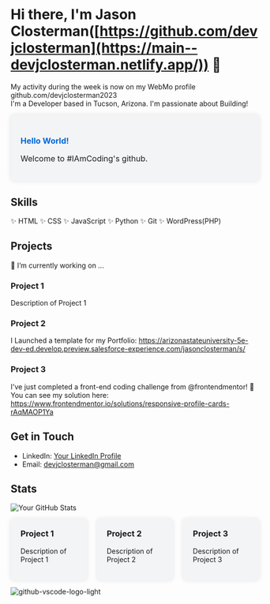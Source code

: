 
# Hi there, I'm Jason Closterman([https://github.com/devjclosterman](https://main--devjclosterman.netlify.app/)) 👋
My activity during the week is now on my WebMo profile github.com/devjclosterman2023
<br />
I'm a Developer based in Tucson, Arizona. I'm passionate about Building! 
<div style="background-color: #f3f4f6; padding: 20px; border-radius: 8px; box-shadow: 0 0 10px rgba(0, 0, 0, 0.1);">
  <h3 style="color: #0366d6;">Hello World!</h3>
  <p style="font-size: 16px;">Welcome to #IAmCoding's github.</p>
</div>

## Skills
✨ HTML
✨ CSS
✨ JavaScript
✨ Python
✨ Git
✨ WordPress(PHP)

## Projects 
🔭 I’m currently working on ...
### Project 1
Description of Project 1

### Project 2
I Launched a template for my Portfolio: https://arizonastateuniversity-5e-dev-ed.develop.preview.salesforce-experience.com/jasonclosterman/s/

### Project 3
I've just completed a front-end coding challenge from @frontendmentor! 🎉
You can see my solution here: https://www.frontendmentor.io/solutions/responsive-profile-cards-rAqMAOP1Ya

## Get in Touch
- LinkedIn: [Your LinkedIn Profile]([https://www.linkedin.com/in/yourprofile/](https://www.linkedin.com/in/jason-closterman/))
- Email: devjclosterman@gmail.com

## Stats
![Your GitHub Stats](https://github-readme-stats.vercel.app/api?username=devjclosterman&show_icons=true&theme=dark)

<style>
.grid-container {
  display: grid;
  grid-template-columns: repeat(3, 1fr);
  gap: 20px;
}

.grid-item {
  background-color: #f3f4f6;
  padding: 20px;
  border-radius: 8px;
  box-shadow: 0 0 10px rgba(0, 0, 0, 0.1);
}

.grid-item h3 {
  margin-top: 0;
}
</style>

<div class="grid-container">
  <div class="grid-item">
    <h3>Project 1</h3>
    <p>Description of Project 1</p>
  </div>
  <div class="grid-item">
    <h3>Project 2</h3>
    <p>Description of Project 2</p>
  </div>
  <div class="grid-item">
    <h3>Project 3</h3>
    <p>Description of Project 3</p>
  </div>
</div>


<!--
**devjclosterman/devjclosterman** is a ✨ _special_ ✨ repository because its `README.md` (this file) appears on your GitHub profile.

Here are some ideas to get you started:

- 🔭 I’m currently working on ...

- 🌱 I’m currently learning ...
- 👯 I’m looking to collaborate on ...
- 🤔 I’m looking for help with ...
- 💬 Ask me about ...
- 📫 How to reach me: ...
- 😄 Pronouns: ...
- ⚡ Fun fact: ...
-->
![github-vscode-logo-light](https://github.com/devjclosterman/devjclosterman/assets/129931920/a7b6d6de-f229-4f12-8051-4d97f3fd4364)
